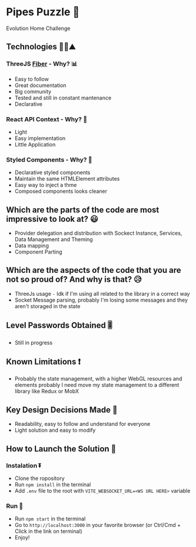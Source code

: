 # Pipes Puzzle 🧪
Evolution Home Challenge

## Technologies 🧑‍💻⛰️

### ThreeJS [Fiber](https://docs.pmnd.rs/react-three-fiber/) - Why? 📊

- Easy to follow
- Great documentation
- Big community
- Tested and still in constant mantenance
- Declarative

### React API Context - Why? 💾

- Light
- Easy implementation
- Little Application

### Styled Components - Why? 💅

- Declarative styled components
- Maintain the same HTMLElement attributes
- Easy way to inject a thme
- Composed components looks cleaner


## Which are the parts of the code are most impressive to look at? 😃

- Provider delegation and distribution with Sockect Instance, Services, Data Management and Theming
- Data mapping
- Component Parting


## Which are the aspects of the code that you are not so proud of? And why is that? 😥

- ThreeJs usage `-` Idk if I'm using all related to the library in a correct way
- Socket Message parsing, probably I'm losing some messages and they aren't storaged in the state


## Level Passwords Obtained 🎚️

- Still in progress

## Known Limitations ❗

- Probably the state management, with a higher WebGL resources and elements probably I need move my state management to a different library like Redux or MobX

## Key Design Decisions Made 🔑

- Readability, easy to follow and understand for everyone
- Light solution and easy to modify

## How to Launch the Solution 🚀

### Instalation ⏬

- Clone the ropository
- Run `npm install` in the terminal
- Add `.env` file to the root with `VITE_WEBSOCKET_URL=<WS URL HERE>` variable


### Run 🏃

- Run `npm start` in the terminal
- Go to `http://localhost:3000` in your favorite browser (or Ctrl/Cmd + Click in the link on terminal)
- Enjoy!
